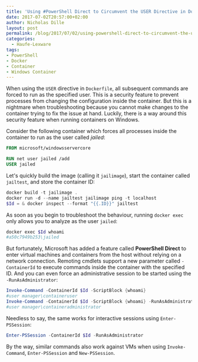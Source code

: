 ```yaml
---
title: 'Using #PowerShell Direct to Circumvent the USER Directive in Dockerfile #WindowsContainer'
date: 2017-07-02T20:57:00+02:00
author: Nicholas Dille
layout: post
permalink: /blog/2017/07/02/using-powershell-direct-to-circumvent-the-user-directive-in-dockerfile/
categories:
  - Haufe-Lexware
tags:
- PowerShell
- Docker
- Container
- Windows Container
---
```

When using the `USER` directive in `Dockerfile`, all subsequent commands are forced to run as the specified user. This is a security feature to prevent processes from changing the configuration inside the container. But this is a nightmare when troubleshooting because you cannot make changes to the container trying to fix the issue at hand. Luckily, there is a way around this security feature when running containers on Windows.<!--more-->

Consider the following container which forces all processes inside the container to run as the user called *jailed*:

```Dockerfile
FROM microsoft/windowsservercore

RUN net user jailed /add
USER jailed
```

Let's quickly build the image (calling it `jailimage`), start the container called `jailtest`, and store the container ID:

```powershell
docker build -t jailimage .
docker run -d --name jailtest jailimage ping -t localhost
$Id = & docker inspect --format "{{.ID}}" jailtest
```

As soon as you begin to troubleshoot the behaviour, running `docker exec` only allows you to analyze as the user `jailed`:

```powershell
docker exec $Id whoami
#a50c7949b253\jailed
```

But fortunately, Microsoft has added a feature called **PowerShell Direct** to enter virtual machines and containers from the host without relying on a network connection. Remoting cmdlets support a new parameter called `-ContainerId` to execute commands inside the container with the specified ID. And you can even force an administrative session to be started using the `-RunAsAdministrator`:

```powershell
Invoke-Command -ContainerId $Id -ScriptBlock {whoami}
#user manager\containeruser
Invoke-Command -ContainerId $Id -ScriptBlock {whoami} -RunAsAdministrator
#user manager\containeradministrator
```

Needless to say, the same works for interactive sessions using `Enter-PSSession`:

```powershell
Enter-PSSession -ContainerId $Id -RunAsAdministrator
```

By the way, similar commands also work against VMs when using `Invoke-Command`, `Enter-PSSession` and `New-PSSession`.
